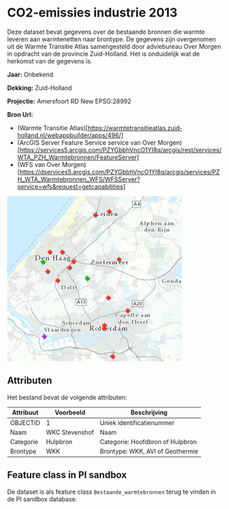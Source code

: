 # CO2-emissies industrie 2013

Deze dataset bevat gegevens over de bestaande bronnen die warmte leveren aan warmtenetten naar brontype. De gegevens zijn overgenomen uit de Warmte Transitie Atlas samengesteld door adviebureau Over Morgen in opdracht van de provincie Zuid-Holland. Het is onduidelijk wat de herkomst van de gegevens is.

**Jaar:** Onbekend

**Dekking:** Zuid-Holland

**Projectie:** Amersfoort RD New EPSG:28992

**Bron Url:** 
* (Warmte Transitie Atlas)[https://warmtetransitieatlas.zuid-holland.nl/webappbuilder/apps/496/]
* (ArcGIS Server Feature Service service van Over Morgen)[https://services5.arcgis.com/PZYGbbhVncO1YI8q/arcgis/rest/services/WTA_PZH_Warmtebronnen/FeatureServer]
* (WFS van Over Morgen)[https://dservices5.arcgis.com/PZYGbbhVncO1YI8q/arcgis/services/PZH_WTA_Warmtebronnen_WFS/WFSServer?service=wfs&request=getcapabilities]

![](voorbeeld_bestaande_warmtebronnen.png)

## Attributen

Het bestand bevat de volgende attributen:

| Attribuut          | Voorbeeld | Beschrijving | 
|----------         |-----------|--------------|
|OBJECTID | 1  | Uniek identificatienummer |
|Naam          |  WKC Stevenshof | Naam |
|Categorie          |  Hulpbron | Categorie: Hoofdbron of Hulpbron |
|Brontype          |  WKK | Brontype: WKK, AVI of Geothermie |


## Feature class in PI sandbox

De dataset is als feature class `Bestaande_warmtebronnen` terug te vinden in de PI sandbox database.
